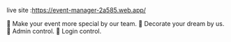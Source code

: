 live site :https://event-manager-2a585.web.app/


	Make your event more special by our team.
	Decorate your dream by us.
	Admin control.
	Login control.
